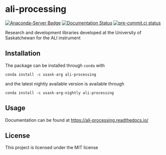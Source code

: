 # ali-processing

[![Anaconda-Server Badge](https://anaconda.org/usask-arg/ali-processing/badges/version.svg)](https://anaconda.org/usask-arg/ali-processing)
[![Documentation Status](https://readthedocs.org/projects/ali-processing/badge/?version=latest)](https://ali-processing.readthedocs.io/en/latest/?badge=latest)
[![pre-commit.ci status](https://results.pre-commit.ci/badge/github/usask-arg/ali-processing/main.svg)](https://results.pre-commit.ci/latest/github/usask-arg/showlib/main)

Research and development libraries developed at the University of Saskatchewan for the ALI instrument

## Installation
The package can be installed through `conda` with

`conda install -c usask-arg ali-processing`

and the latest nightly available version is available through

`conda install -c usask-arg-nightly ali-processing`

## Usage
Documentation can be found at  https://ali-processing.readthedocs.io/

## License
This project is licensed under the MIT license

